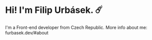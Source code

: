 # Hi! I'm Filip Urbásek. ☄️ 

I'm a Front-end developer from Czech Republic.
More info about me: furbasek.dev/#about
